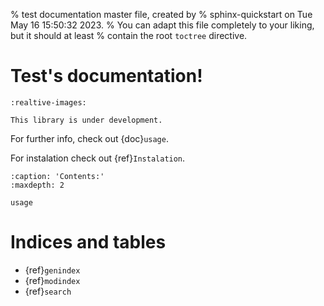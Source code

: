 % test documentation master file, created by
% sphinx-quickstart on Tue May 16 15:50:32 2023.
% You can adapt this file completely to your liking, but it should at least
% contain the root `toctree` directive.

# Test's documentation!

```{include} ../../README.md
:realtive-images:
```

```{warning}
This library is under development.
```
For further info, check out {doc}`usage`.

For instalation check out {ref}`Instalation`.
```{toctree}
:caption: 'Contents:'
:maxdepth: 2

usage
```

# Indices and tables

- {ref}`genindex`
- {ref}`modindex`
- {ref}`search`
